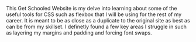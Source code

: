 This Get Schooled Website is my delve into learning about some of the useful tools for CSS such as flexbox that I will be using for
the rest of my career.  It is meant to be as close as a duplicate to the original site as best as can be from my skillset.  I definetly
found a few key areas I struggle in such as layering my margins and padding and forcing font swaps.
